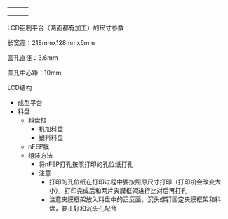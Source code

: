 |      |      |      |
| ---- | ---- | ---- |
|      |      |      |
|      |      |      |
|      |      |      |

LCD铝制平台（两面都有加工）的尺寸参数

长宽高：218mmx128mmx6mm

圆孔直径：3.6mm

圆孔中心距：10mm



LCD结构

- 成型平台
- 料盘
  - 料盘框
    - 机加料盘
    - 塑料料盘
  - nFEP膜
  - 组装方法
    - 将nFEP打孔按照打印的孔位纸打孔
    - 注意
      - 打印的孔位纸在打印过程中要按照原尺寸打印（打印机会改变大小），打印完成后和两片夹膜框架进行比对后再打孔
      - 注意夹膜框架放入料盘中的正反面，沉头螺钉固定夹膜框架和料盘，要正好和沉头孔配合
